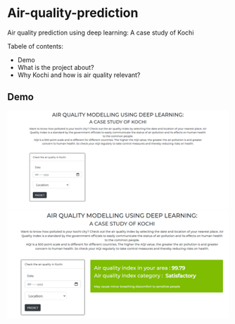 # Air-quality-prediction
Air quality prediction using deep learning: A case study of Kochi

Tabele of contents:

- Demo
- What is the project about?
- Why Kochi and how is air quality relevant?


## Demo

![AQI website before making a prediction](https://github.com/Kirang96/Air-quality-prediction/blob/main/Assets/screenshot_1.png)
![AQI website after making prediction](https://github.com/Kirang96/Air-quality-prediction/blob/main/Assets/screenshot_2.png)
